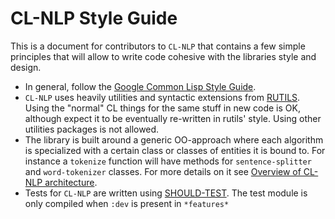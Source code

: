 # CL-NLP Style Guide

This is a document for contributors to `CL-NLP` that contains a few simple
principles that will allow to write code cohesive with the libraries style and design.

- In general, follow the [Google Common Lisp Style Guide](https://google-styleguide.googlecode.com/svn/trunk/lispguide.xml).
- `CL-NLP` uses heavily utilities and syntactic extensions from
  [RUTILS](http://github.com/vseloved/rutils).
  Using the "normal" CL things for the same stuff in new code is OK,
  although expect it to be eventually re-written in rutils' style.
  Using other utilities packages is not allowed.
- The library is built around a generic OO-approach where each algorithm
  is specialized with a certain class or classes of entities it is bound to.
  For instance a `tokenize` function will have methods for `sentence-splitter`
  and `word-tokenizer` classes. For more details on it see
  [Overview of CL-NLP architecture](http://lisp-univ-etc.blogspot.com/2013/02/natural-language-meta-processing-with.html).
- Tests for `CL-NLP` are written using [SHOULD-TEST](http://github.com/vseloved/should-test).
  The test module is only compiled when `:dev` is present in `*features*`
